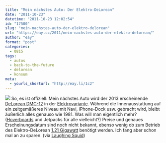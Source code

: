 ```yaml
---
title: "Mein nächstes Auto: Der Elektro-DeLorean"
date: "2011-10-23"
datetime: "2011-10-23 12:02:54"
id: "17500"
slug: "mein-nachstes-auto-der-elektro-delorean"
url: "https://eay.cc/2011/mein-nachstes-auto-der-elektro-delorean/"
author: "eay"
format: "post"
categories:
  - 0815
tags:
  - autos
  - back-to-the-future
  - delorean
  - konsum
meta:
  - yourls_shorturl: "http://eay.li/1c2"
---
```


![](https://eay.cc/uploads/2011/elektrodelorean.jpg) So, es ist offiziell: Mein nächstes Auto wird der 2013 erscheinende [DeLorean DMC-12](http://en.wikipedia.org/wiki/DeLorean_DMC-12) in der [Elektrovariante](http://delorean.com/2011/10/electric-delorean/). Während die Innenausstattung auf ein zeitgemäßeres Niveau mit Navi, iPhone-Dock usw. gebracht wird, bleibt äußerlich alles genauso wie 1981. Was will man eigentlich mehr? ([Hoverboards](http://www.zidz.com/zukunft.php) und Jetpacks für alle vielleicht?) Preise und genaues Erscheinungsdatum sind noch nicht bekannt, ebenso wenig ob zum Betrieb des Elektro-DeLorean [1.21 Gigawatt](http://www.youtube.com/watch?v=mjCRUvX2D0E) benötigt werden. Ich fang aber schon mal an zu sparen. (via [Laughing Squid](http://laughingsquid.com/electric-delorean-to-be-released-in-2013/))
